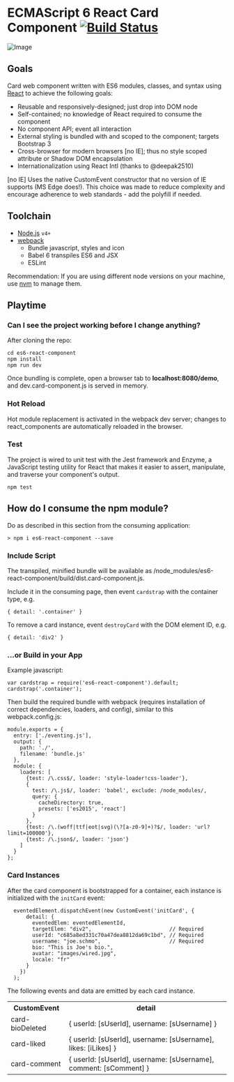 # ECMAScript 6 React Card Component [![Build Status](https://travis-ci.org/aaronkaka/es6-react-component.svg?branch=master)](https://travis-ci.org/aaronkaka/es6-react-component)

![Image](https://cloud.githubusercontent.com/assets/1950683/13100443/594fa604-d4fa-11e5-8042-77dc6b77280a.jpg?raw=true "screenshot")

## Goals

Card web component written with ES6 modules, classes, and syntax using [React](http://facebook.github.io/react) to 
achieve the following goals:

- Reusable and responsively-designed; just drop into DOM node
- Self-contained; no knowledge of React required to consume the component
- No component API; event all interaction
- External styling is bundled with and scoped to the component; targets Bootstrap 3
- Cross-browser for modern browsers [no IE]; thus no style scoped attribute or Shadow DOM encapsulation
- Internationalization using React Intl (thanks to @deepak2510)

[no IE] Uses the native CustomEvent constructor that no version of IE supports (MS Edge does!). This choice was made to 
reduce complexity and encourage adherence to web standards - add the polyfill if needed.

## Toolchain

- [Node.js](http://nodejs.org) `v4+`
- [webpack](https://webpack.github.io/)
    - Bundle javascript, styles and icon
    - Babel 6 transpiles ES6 and JSX
    - ESLint

Recommendation: If you are using different node versions on your machine, use [nvm](https://github.com/creationix/nvm) 
to manage them.

## Playtime

### Can I see the project working before I change anything?

After cloning the repo:

    cd es6-react-component
    npm install
    npm run dev

Once bundling is complete, open a browser tab to **localhost:8080/demo**, and dev.card-component.js is served in memory.

### Hot Reload

Hot module replacement is activated in the webpack dev server; changes to react_components are automatically reloaded in
 the browser.

### Test

The project is wired to unit test with the Jest framework and Enzyme, a JavaScript testing utility for React that makes 
it easier to assert, manipulate, and traverse your component's output.

    npm test    

## How do I consume the npm module?

Do as described in this section from the consuming application:
     
    > npm i es6-react-component --save

### Include Script

The transpiled, minified bundle will be available as /node_modules/es6-react-component/build/dist.card-component.js.

Include it in the consuming page, then event `cardstrap` with the container type, e.g.

    { detail: '.container' }
    
To remove a card instance, event `destroyCard` with the DOM element ID, e.g.

    { detail: 'div2' }

### ...or Build in your App

Example javascript:

    var cardstrap = require('es6-react-component').default;
    cardstrap('.container');
    
Then build the required bundle with webpack (requires installation of correct dependencies, loaders, and config), 
similar to this webpack.config.js:

    module.exports = {
      entry: ['./eventing.js'],
      output: {
        path: './',
        filename: 'bundle.js'
      },
      module: {
        loaders: [
          {test: /\.css$/, loader: 'style-loader!css-loader'},
          {
            test: /\.js$/, loader: 'babel', exclude: /node_modules/,
            query: {
              cacheDirectory: true,
              presets: ['es2015', 'react']
            }
          },
          {test: /\.(woff|ttf|eot|svg)(\?[a-z0-9]+)?$/, loader: 'url?limit=100000'},
          {test: /\.json$/, loader: 'json'}
        ]
      }
    };
        
### Card Instances

After the card component is bootstrapped for a container, each instance is initialized with the `initCard` event:

      eventedElement.dispatchEvent(new CustomEvent('initCard', {
          detail: {
            eventedElem: eventedElementId,
            targetElem: "div2",                         // Required
            userId: "c685a8ed331c70a47dea8812da69c1bd", // Required
            username: "joe.schmo",                      // Required
            bio: "This is Joe's bio.",
            avatar: "images/wired.jpg",
            locale: "fr"
          }
        })
      );

The following events and data are emitted by each card instance.

<table>
    <tr>
        <th>CustomEvent</th><th>detail</th>
    </tr>
    <tr>
        <td>card-bioDeleted</td><td>{ userId: [sUserId], username: [sUsername] }</td>
    </tr>
    <tr>
        <td>card-liked</td><td>{ userId: [sUserId], username: [sUsername], likes: [iLikes] }</td>
    </tr>
    <tr>
        <td>card-comment</td><td>{ userId: [sUserId], username: [sUsername], comment: [sComment] }</td>
    </tr>
</table>
